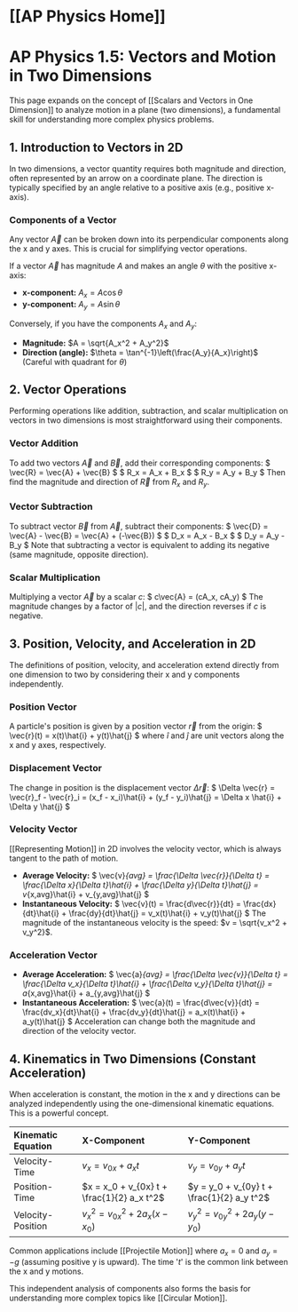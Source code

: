 # [[AP Physics Home]]
# AP Physics 1.5: Vectors and Motion in Two Dimensions

This page expands on the concept of [[Scalars and Vectors in One Dimension]] to analyze motion in a plane (two dimensions), a fundamental skill for understanding more complex physics problems.

## 1. Introduction to Vectors in 2D

In two dimensions, a vector quantity requires both magnitude and direction, often represented by an arrow on a coordinate plane. The direction is typically specified by an angle relative to a positive axis (e.g., positive x-axis).

### Components of a Vector
Any vector $\vec{A}$ can be broken down into its perpendicular components along the x and y axes. This is crucial for simplifying vector operations.

If a vector $\vec{A}$ has magnitude $A$ and makes an angle $\theta$ with the positive x-axis:
*   **x-component:** $A_x = A \cos \theta$
*   **y-component:** $A_y = A \sin \theta$

Conversely, if you have the components $A_x$ and $A_y$:
*   **Magnitude:** $A = \sqrt{A_x^2 + A_y^2}$
*   **Direction (angle):** $\theta = \tan^{-1}\left(\frac{A_y}{A_x}\right)$ (Careful with quadrant for $\theta$)

## 2. Vector Operations

Performing operations like addition, subtraction, and scalar multiplication on vectors in two dimensions is most straightforward using their components.

### Vector Addition
To add two vectors $\vec{A}$ and $\vec{B}$, add their corresponding components:
$ \vec{R} = \vec{A} + \vec{B} $
$ R_x = A_x + B_x $
$ R_y = A_y + B_y $
Then find the magnitude and direction of $\vec{R}$ from $R_x$ and $R_y$.

### Vector Subtraction
To subtract vector $\vec{B}$ from $\vec{A}$, subtract their components:
$ \vec{D} = \vec{A} - \vec{B} = \vec{A} + (-\vec{B}) $
$ D_x = A_x - B_x $
$ D_y = A_y - B_y $
Note that subtracting a vector is equivalent to adding its negative (same magnitude, opposite direction).

### Scalar Multiplication
Multiplying a vector $\vec{A}$ by a scalar $c$:
$ c\vec{A} = (cA_x, cA_y) $
The magnitude changes by a factor of $|c|$, and the direction reverses if $c$ is negative.

## 3. Position, Velocity, and Acceleration in 2D

The definitions of position, velocity, and acceleration extend directly from one dimension to two by considering their x and y components independently.

### Position Vector
A particle's position is given by a position vector $\vec{r}$ from the origin:
$ \vec{r}(t) = x(t)\hat{i} + y(t)\hat{j} $
where $\hat{i}$ and $\hat{j}$ are unit vectors along the x and y axes, respectively.

### Displacement Vector
The change in position is the displacement vector $\Delta \vec{r}$:
$ \Delta \vec{r} = \vec{r}_f - \vec{r}_i = (x_f - x_i)\hat{i} + (y_f - y_i)\hat{j} = \Delta x \hat{i} + \Delta y \hat{j} $

### Velocity Vector
[[Representing Motion]] in 2D involves the velocity vector, which is always tangent to the path of motion.
*   **Average Velocity:**
    $ \vec{v}_{avg} = \frac{\Delta \vec{r}}{\Delta t} = \frac{\Delta x}{\Delta t}\hat{i} + \frac{\Delta y}{\Delta t}\hat{j} = v_{x,avg}\hat{i} + v_{y,avg}\hat{j} $
*   **Instantaneous Velocity:**
    $ \vec{v}(t) = \frac{d\vec{r}}{dt} = \frac{dx}{dt}\hat{i} + \frac{dy}{dt}\hat{j} = v_x(t)\hat{i} + v_y(t)\hat{j} $
    The magnitude of the instantaneous velocity is the speed: $v = \sqrt{v_x^2 + v_y^2}$.

### Acceleration Vector
*   **Average Acceleration:**
    $ \vec{a}_{avg} = \frac{\Delta \vec{v}}{\Delta t} = \frac{\Delta v_x}{\Delta t}\hat{i} + \frac{\Delta v_y}{\Delta t}\hat{j} = a_{x,avg}\hat{i} + a_{y,avg}\hat{j} $
*   **Instantaneous Acceleration:**
    $ \vec{a}(t) = \frac{d\vec{v}}{dt} = \frac{dv_x}{dt}\hat{i} + \frac{dv_y}{dt}\hat{j} = a_x(t)\hat{i} + a_y(t)\hat{j} $
    Acceleration can change both the magnitude and direction of the velocity vector.

## 4. Kinematics in Two Dimensions (Constant Acceleration)

When acceleration is constant, the motion in the x and y directions can be analyzed independently using the one-dimensional kinematic equations. This is a powerful concept.

| Kinematic Equation | X-Component | Y-Component |
| :----------------- | :---------- | :---------- |
| Velocity-Time      | $v_x = v_{0x} + a_x t$ | $v_y = v_{0y} + a_y t$ |
| Position-Time      | $x = x_0 + v_{0x} t + \frac{1}{2} a_x t^2$ | $y = y_0 + v_{0y} t + \frac{1}{2} a_y t^2$ |
| Velocity-Position  | $v_x^2 = v_{0x}^2 + 2 a_x (x - x_0)$ | $v_y^2 = v_{0y}^2 + 2 a_y (y - y_0)$ |

Common applications include [[Projectile Motion]] where $a_x = 0$ and $a_y = -g$ (assuming positive y is upward). The time '$t$' is the common link between the x and y motions.

This independent analysis of components also forms the basis for understanding more complex topics like [[Circular Motion]].